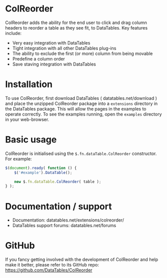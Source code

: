 # ColReorder

ColReorder adds the ability for the end user to click and drag column headers to reorder a table as they see fit, to DataTables. Key features include:

* Very easy integration with DataTables
* Tight integration with all other DataTables plug-ins
* The ability to exclude the first (or more) column from being movable
* Predefine a column order
* Save staving integration with DataTables


# Installation

To use ColReorder, first download DataTables ( datatables.net/download ) and place the unzipped ColReorder package into a `extensions` directory in the DataTables package. This will allow the pages in the examples to operate correctly. To see the examples running, open the `examples` directory in your web-browser.


# Basic usage

ColReorder is initialised using the `$.fn.dataTable.ColReorder` constructor. For example:

```js
$(document).ready( function () {
    $('#example').DataTable();

    new $.fn.dataTable.ColReorder( table );
} );
```


# Documentation / support

* Documentation: datatables.net/extensions/colreorder/
* DataTables support forums: datatables.net/forums


# GitHub

If you fancy getting involved with the development of ColReorder and help make it better, please refer to its GitHub repo: https://github.com/DataTables/ColReorder

